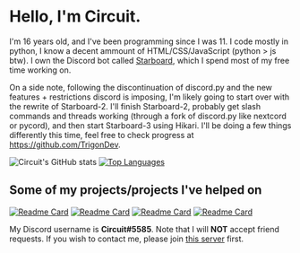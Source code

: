 # Hello, I'm Circuit.
I'm 16 years old, and I've been programming since I was 11. I code mostly in python, I know a decent ammount of HTML/CSS/JavaScript (python > js btw). I own the Discord bot called [Starboard](https://top.gg/bot/700796664276844612), which I spend most of my free time working on.

On a side note, following the discontinuation of discord.py and the new features + restrictions discord is imposing, I'm likely going to start over with the rewrite of Starboard-2. I'll finish Starboard-2, probably get slash commands and threads working (through a fork of discord.py like nextcord or pycord), and then start Starboard-3 using Hikari. I'll be doing a few things differently this time, feel free to check progress at https://github.com/TrigonDev.

![Circuit's GitHub stats](https://github-readme-stats-one-bice.vercel.app/api?username=CircuitSacul&theme=dracula&show_icons=true&include_all_commits=true&count_private=true&role=OWNER,ORGANIZATION_MEMBER,COLLABORATOR)
[![Top Languages](https://github-readme-stats.vercel.app/api/top-langs/?username=CircuitSacul&show_icons=true&theme=dracula)](https://github.com/anuraghazra/github-readme-stats)

## Some of my projects/projects I've helped on
[![Readme Card](https://github-readme-stats.vercel.app/api/pin/?username=CircuitsBots&repo=Starboard&theme=dracula)](https://github.com/CircuitsBots/Starboard)
[![Readme Card](https://github-readme-stats.vercel.app/api/pin/?username=CircuitsBots&repo=Starboard-2&theme=dracula)](https://github.com/CircuitsBots/Starboard-2)
[![Readme Card](https://github-readme-stats.vercel.app/api/pin/?username=TrigonDev&repo=apgorm&theme=dracula)](https://github.com/TrigonDev/apgorm)
[![Readme Card](https://github-readme-stats.vercel.app/api/pin/?username=TrigonDev&repo=hikari-clusters&theme=dracula)](https://github.com/TrigonDev/hikari-clusters)


My Discord username is **Circuit#5585**. Note that I will **NOT** accept friend requests. If you wish to contact me, please join [this server](https://discord.gg/dGAzZDaTS9) first.
